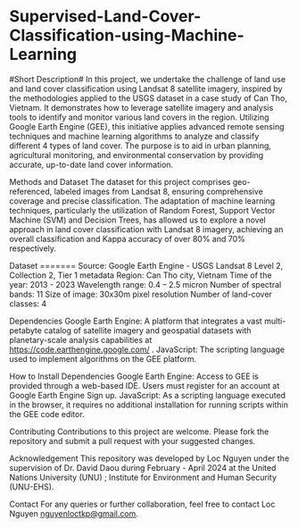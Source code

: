 # Supervised-Land-Cover-Classification-using-Machine-Learning

#Short Description#
In this project, we undertake the challenge of land use and land cover classification using Landsat 8 satellite imagery, inspired by the methodologies applied to the USGS dataset in a case study of Can Tho, Vietnam. It demonstrates how to leverage satellite imagery and analysis tools to identify and monitor various land covers in the region. Utilizing Google Earth Engine (GEE), this initiative applies advanced remote sensing techniques and machine learning algorithms to analyze and classify different 4 types of land cover. The purpose is to aid in urban planning, agricultural monitoring, and environmental conservation by providing accurate, up-to-date land cover information.

Methods and Dataset
The dataset for this project comprises geo-referenced, labeled images from Landsat 8, ensuring comprehensive coverage and precise classification. The adaptation of machine learning techniques, particularly the utilization of Random Forest, Support Vector Machine (SVM) and Decision Trees, has allowed us to explore a novel approach in land cover classification with Landsat 8 imagery, achieving an overall classification and Kappa accuracy of over 80% and 70% respectively.

Dataset =======
Source: Google Earth Engine - USGS Landsat 8 Level 2, Collection 2, Tier 1 metadata
Region: Can Tho city, Vietnam
Time of the year: 2013 - 2023
Wavelength range: 0.4 – 2.5 micron
Number of spectral bands: 11
Size of image: 30x30m pixel resolution
Number of land-cover classes: 4

Dependencies
Google Earth Engine: A platform that integrates a vast multi-petabyte catalog of satellite imagery and geospatial datasets with planetary-scale analysis capabilities at https://code.earthengine.google.com/ .
JavaScript: The scripting language used to implement algorithms on the GEE platform.

How to Install Dependencies
Google Earth Engine: Access to GEE is provided through a web-based IDE. Users must register for an account at Google Earth Engine Sign up.
JavaScript: As a scripting language executed in the browser, it requires no additional installation for running scripts within the GEE code editor.

Contributing
Contributions to this project are welcome. Please fork the repository and submit a pull request with your suggested changes.

Acknowledgement
This repository was developed by Loc Nguyen under the supervision of Dr. David Daou during February - April 2024 at the United Nations University (UNU) ; Institute for Environment and Human Security (UNU-EHS). 

Contact
For any queries or further collaboration, feel free to contact Loc Nguyen nguyenloctkp@gmail.com.
